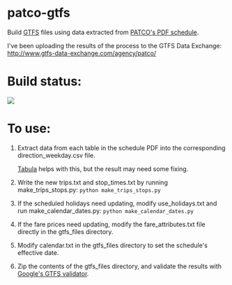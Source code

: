 patco-gtfs
==========

Build [GTFS](https://developers.google.com/transit/gtfs/) files using data extracted from [PATCO's PDF schedule](http://www.ridepatco.org/schedules/schedules.asp).

I've been uploading the results of the process to the GTFS Data Exchange:
<http://www.gtfs-data-exchange.com/agency/patco/>

Build status:
=============
[![](https://travis-ci.org/flibbertigibbet/patco-gtfs.svg)](https://travis-ci.org/flibbertigibbet/patco-gtfs)

To use:
=======
1. Extract data from each table in the schedule PDF into the corresponding direction\_weekday.csv file.

    [Tabula](https://github.com/jazzido/tabula) helps with this, but the result may need some fixing.
    
2. Write the new trips.txt and stop\_times.txt by running make\_trips\_stops.py:
        `python make_trips_stops.py`
        
3. If the scheduled holidays need updating, modify use\_holidays.txt and run make\_calendar\_dates.py:
        `python make_calendar_dates.py`
        
4. If the fare prices need updating, modify the fare\_attributes.txt file directly in the gtfs\_files directory.

5. Modify calendar.txt in the gtfs\_files directory to set the schedule's effective date.

6. Zip the contents of the gtfs\_files directory, and validate the results with [Google's GTFS validator](https://code.google.com/p/googletransitdatafeed/wiki/FeedValidator).
